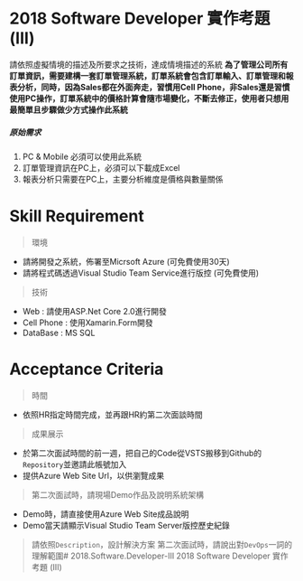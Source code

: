 # 2018 Software Developer 實作考題 (III)
請依照虛擬情境的描述及所要求之技術，達成情境描述的系統
**為了管理公司所有訂單資訊，需要建構一套訂單管理系統，訂單系統會包含訂單輸入、訂單管理和報表分析，同時，因為Sales都在外面奔走，習慣用Cell Phone，非Sales還是習慣使用PC操作，訂單系統中的價格計算會隨市場變化，不斷去修正，使用者只想用最簡單且步驟做少方式操作此系統**
##### 原始需求
1. PC & Mobile 必須可以使用此系統
2. 訂單管理資訊在PC上，必須可以下載成Excel
3. 報表分析只需要在PC上，主要分析維度是價格與數量關係
# Skill Requirement
> 環境
- 請將開發之系統，佈署至Micrsoft Azure (可免費使用30天)
- 請將程式碼透過Visual Studio Team Service進行版控 (可免費使用)
> 技術
- Web : 請使用ASP.Net Core 2.0進行開發
- Cell Phone : 使用Xamarin.Form開發
- DataBase : MS SQL
# Acceptance Criteria
> 時間
- 依照HR指定時間完成，並再跟HR約第二次面談時間
> 成果展示
- 於第二次面試時間的前一週，把自己的Code從VSTS搬移到Github的`Repository`並邀請此帳號加入
- 提供Azure Web Site Url，以供瀏覽成果
> 第二次面試時，請現場Demo作品及說明系統架構
- Demo時，請直接使用Azure Web Site成品說明
- Demo當天請顯示Visual Studio Team Server版控歷史紀錄
> 請依照`Description`，設計解決方案
> 第二次面試時，請說出對`DevOps`一詞的理解範圍# 2018.Software.Developer-III
2018 Software Developer 實作考題 (III) 
